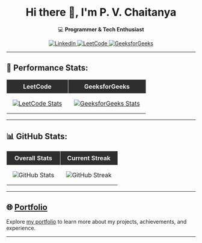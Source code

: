 <h1 align="center"> Hi there 👋, I'm P. V. Chaitanya</h1>

<p align="center">
  💻 <strong>Programmer & Tech Enthusiast</strong>
</p>

<p align="center">
  <a href="https://www.linkedin.com/in/chaitanya-venkata-a5a908212/" target="_blank">
    <img src="https://img.shields.io/badge/LinkedIn-Connect-blue?style=for-the-badge&logo=linkedin" alt="LinkedIn" />
  </a>
  <a href="https://leetcode.com/venkatachaitanya373/" target="_blank">
    <img src="https://img.shields.io/badge/LeetCode-Profile-%23FF8C00?style=for-the-badge&logo=leetcode" alt="LeetCode" />
  </a>
  <a href="https://auth.geeksforgeeks.org/user/venkatachaitanya373" target="_blank">
    <img src="https://img.shields.io/badge/GeeksforGeeks-Profile-darkgreen?style=for-the-badge&logo=geeksforgeeks" alt="GeeksforGeeks" />
  </a>
</p>

---

## 🚀 Performance Stats:
<div align="center">
  <table style="border-collapse: collapse;">
    <tr>
      <th style="border: 1px solid #ddd; padding: 8px; background: #2e2e2e; color: #f0f0f0;">LeetCode</th>
      <th style="border: 1px solid #ddd; padding: 8px; background: #2e2e2e; color: #f0f0f0;">GeeksforGeeks</th>
    </tr>
    <tr>
      <td align="center" style="padding: 16px;">
        <a href="https://leetcode.com/venkatachaitanya373/">
          <img src="https://leetcard.jacoblin.cool/venkatachaitanya373?theme=dark" alt="LeetCode Stats" />
        </a>
      </td>
      <td align="center" style="padding: 16px;">
        <a href="https://auth.geeksforgeeks.org/user/venkatachaitanya373">
          <img src="https://geeks-for-geeks-stats-api-napiyo.vercel.app/?userName=venkatachaitanya373" alt="GeeksforGeeks Stats" />
        </a>
      </td>
    </tr>
  </table>
</div>

---

## 📊 GitHub Stats:
<div align="center">
  <table style="border-collapse: collapse;">
    <tr>
      <th style="border: 1px solid #ddd; padding: 8px; background: #2e2e2e; color: #f0f0f0;">Overall Stats</th>
      <th style="border: 1px solid #ddd; padding: 8px; background: #2e2e2e; color: #f0f0f0;">Current Streak</th>
    </tr>
    <tr>
      <td align="center" style="padding: 16px;">
        <img src="https://github-readme-stats.vercel.app/api?username=pvchaitanya8&theme=dark&hide_border=false&include_all_commits=false&count_private=false" alt="GitHub Stats" />
      </td>
      <td align="center" style="padding: 16px;">
        <img src="https://github-readme-streak-stats.herokuapp.com/?user=pvchaitanya8&theme=dark&hide_border=false" alt="GitHub Streak" />
      </td>
    </tr>
  </table>
</div>

---

## 🌐 [Portfolio](https://pvchaitanya8.github.io/portfolio/)

Explore [my portfolio](https://pvchaitanya8.github.io/portfolio/) to learn more about my projects, achievements, and experience.

---
